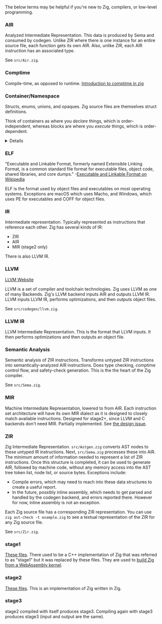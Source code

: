 The below terms may be helpful if you're new to Zig, compilers, or low-level programming.

### AIR

Analyzed Intermediate Representation. This data is produced by Sema and consumed by codegen. Unlike ZIR where there is one instance for an entire source file, each function gets its own AIR. Also, unlike ZIR, each AIR instruction has an associated type.

See `src/Air.zig`.

### Comptime

Compile-time, as opposed to runtime. [Introduction to comptime in zig](https://ziglang.org/documentation/master/#comptime)

### Container/Namespace

Structs, enums, unions, and opaques. Zig source files are themselves struct definitions.

Think of containers as where you _declare_ things, which is order-independent, whereas blocks are where you _execute_ things, which is order-dependent.

<details>

```zig
// this is a container
// declarations are simultaneous
opaque {
    const b = a+1;
    const a = 1;
}

// this is NOT a container
// executions are sequential 
do: { 
    const b = a+1;  // error: use of undeclared identifier 'a'
    const a = 1;
}
```

</details>

### ELF

"Executable and Linkable Format, formerly named Extensible Linking Format, is a common standard file format for executable files, object code, shared libraries, and core dumps." -[Executable and Linkable Format on Wikipedia](https://en.wikipedia.org/wiki/Executable_and_Linkable_Format)

ELF is the format used by object files and executables on most operating systems. Exceptions are macOS which uses Macho, and Windows, which uses PE for executables and COFF for object files.

### IR

Intermediate representation. Typically represented as instructions that reference each other. Zig has several kinds of IR:

 * ZIR
 * AIR
 * MIR (stage2 only)

There is also LLVM IR.

### LLVM

[LLVM Website](https://llvm.org/)

LLVM is a set of compiler and toolchain technologies. Zig uses LLVM as one of many Backends. Zig's LLVM backend inputs AIR and outputs LLVM IR. LLVM inputs LLVM IR, performs optimizations, and then outputs object files.

See `src/codegen/llvm.zig`. 

### LLVM IR

LLVM Intermediate Representation. This is the format that LLVM inputs. It then performs optimizations and then outputs an object file.

### Semantic Analysis

Semantic analysis of ZIR instructions. Transforms untyped ZIR instructions into semantically-analyzed AIR instructions.
Does type checking, comptime control flow, and safety-check generation. This is the the heart of the Zig compiler.

See `src/Sema.zig`.

### MIR

Machine Intermediate Representation, lowered to from AIR. Each instruction set architecture will have its own MIR dialect as it is designed to closely match available instructions. Designed for stage2+, since LLVM and C backends don't need MIR. Partially implemented. See [the design issue](https://github.com/ziglang/zig/issues/9514).

### ZIR

Zig Intermediate Representation. `src/Astgen.zig` converts AST nodes to these
untyped IR instructions. Next, `src/Sema.zig` processes these into AIR.
The minimum amount of information needed to represent a list of ZIR instructions.
Once this structure is completed, it can be used to generate AIR, followed by
machine code, without any memory access into the AST tree token list, node list,
or source bytes. Exceptions include:
 * Compile errors, which may need to reach into these data structures to
   create a useful report.
 * In the future, possibly inline assembly, which needs to get parsed and
   handled by the codegen backend, and errors reported there. However for now,
   inline assembly is not an exception.

Each Zig source file has a corresponding ZIR representation. You can use `zig ast-check -t example.zig` to see a textual representation of the ZIR for any Zig source file.

See `src/Zir.zig`.

### stage1

[These files](https://github.com/ziglang/zig/tree/master/stage1). There used to be a C++ implementation of Zig that was referred to as "stage1" but it was replaced by these files. They are used to [build Zig from a WebAssembly kernel](https://ziglang.org/news/goodbye-cpp/).

### stage2

[These files](https://github.com/ziglang/zig/tree/master/src). This is an implementation of Zig written in Zig.

### stage3

stage2 compiled with itself produces stage3. Compiling again with stage3 produces stage3 (input and output are the same).
